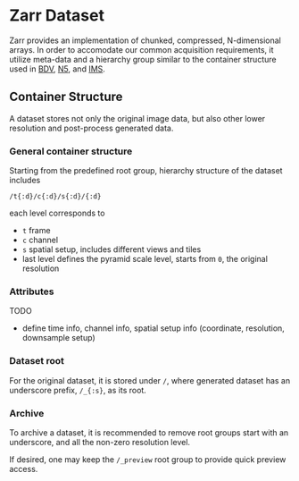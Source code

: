 # Zarr Dataset

Zarr provides an implementation of chunked, compressed, N-dimensional arrays. In order to accomodate our common acquisition requirements, it utilize meta-data and a hierarchy group similar to the container structure used in [BDV](https://arxiv.org/pdf/1412.0488.pdf), [N5](https://github.com/saalfeldlab/n5-viewer), and [IMS](http://open.bitplane.com/Default.aspx?tabid=268).

## Container Structure
A dataset stores not only the original image data, but also other lower resolution and post-process generated data.

### General container structure
Starting from the predefined root group, hierarchy structure of the dataset includes
```
/t{:d}/c{:d}/s{:d}/{:d}
```
each level corresponds to 
- `t` frame
- `c` channel
- `s` spatial setup, includes different views and tiles
- last level defines the pyramid scale level, starts from `0`, the original resolution

### Attributes
TODO
- define time info, channel info, spatial setup info (coordinate, resolution, downsample setup)

### Dataset root
For the original dataset, it is stored under `/`, where generated dataset has an underscore prefix, `/_{:s}`, as its root.

### Archive
To archive a dataset, it is recommended to remove root groups start with an underscore, and all the non-zero resolution level.

If desired, one may keep the `/_preview` root group to provide quick preview access.

